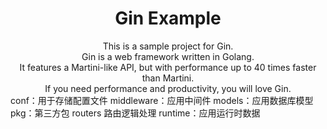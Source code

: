 <div style="text-align: center"><h1>Gin Example</h1></div>
<div style="text-align: center;">This is a sample project for Gin.</div>
<div style="text-align: center;">Gin is a web framework written in Golang.</div>
<div style="text-align: center;">It features a Martini-like API, but with performance up to 40 times faster than Martini.</div>
<div style="text-align: center;">If you need performance and productivity, you will love Gin.</div>
<div>
    conf：用于存储配置文件
    middleware：应用中间件
    models：应用数据库模型
    pkg：第三方包
    routers 路由逻辑处理
    runtime：应用运行时数据
</div>